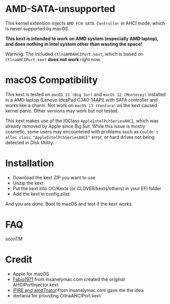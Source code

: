  # AMD-SATA-unsupported

This kernel extension injects `AMD FCH SATA Controller` in AHCI mode, which is never supported by macOS. 

**This kext is intended to work on AMD system (especially AMD laptop), and does nothing in Intel system other than wasting the space!**

Warning: The included `CtlnaAMDAHCIPort.kext`, which is based on `CtlnaAHCIPort.kext` **does not work** right now.

# macOS Compatibility

This kext is tested on `macOS 11 (Big Sur)` and `macOS 12 (Monterey)` installed in a AMD laptop (Lenovo IdeaPad C340-14API) with SATA controller and works like a charm. Not work on `macOS 13 (Ventura)` as the kext caused kernel panic. Other versions may work but not tested.

This kext makes use of the IOClass `AppleIntelPchSeriesAHCI`, which was already removed by Apple since Big Sur. While this issue is mostly cosmetic, some users may encountered with problems such as `Couldn't alloc class "AppleIntelPchSeriesAHCI"` error, or hard drives not being detected in Disk Utility.

# Installation

* Download the kext ZIP you want to use
* Unzip the kext
* Put the kext into OC/Kexts (or CLOVER/kexts/others) in your EFI folder
* Add the kext in config.plist

And you are done. Boot to macOS and test if the kext works.

# FAQ

soonTM

# Credit

* Apple for macOS
* [Fabio1971](https://www.insanelymac.com/forum/profile/651049-fabio1971/) from insanelymac.com created the original AHCIPortInjector.kext
* [iFIRE and amdTnator](https://www.insanelymac.com/forum/topic/280681-amd-sata-controller/) from insanelymac.com gave me the idea
* dortania for providing CtlnaAHCIPort.kext
